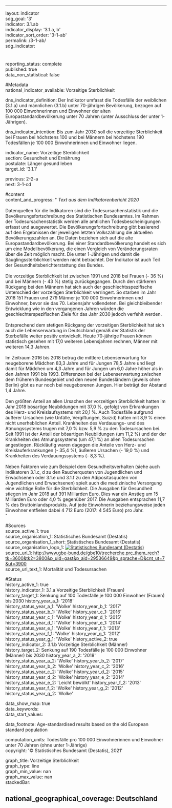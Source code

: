 ---

layout: indicator    
sdg_goal: '3'    
indicator: 3.1.ab    
indicator_display: '3.1.a, b'    
indicator_sort_order: '3-1-ab'    
permalink: /3-1-ab/    
sdg_indicator:     

#    
reporting_status: complete    
published: true    
data_non_statistical: false    


#Metadata    
national_indicator_available: Vorzeitige Sterblichkeit    
    
dns_indicator_definition: Der Indikator umfasst die Todesfälle der weiblichen (3.1.a) und männlichen (3.1.b) unter 70-jährigen Bevölkerung, bezogen auf 100 000 Einwohnerinnen und Einwohner der alten Europastandardbevölkerung unter 70 Jahren (unter Ausschluss der unter 1-Jährigen).<br>    
    
dns_indicator_intention: Bis zum Jahr 2030 soll die vorzeitige Sterblichkeit bei Frauen bei höchstens 100 und bei Männern bei höchstens 190 Todesfällen je 100 000 Einwohnerinnen und Einwohner liegen.    
    
indicator_name: Vorzeitige Sterblichkeit    
section: Gesundheit und Ernährung    
postulate: Länger gesund leben    
target_id: '3.1.1'    
    
previous: 2-2-a    
next: 3-1-cd    
    
#content    
content_and_progress: "<i> Text aus dem Indikatorenbericht 2020</i><br><br>Datenquellen für die Indikatoren sind die Todesursachenstatistik und die Bevölkerungsfortschreibung des Statistischen Bundesamtes. Im Rahmen der Todesursachenstatistik werden alle amtlichen Todesbescheinigungen erfasst und ausgewertet. Die Bevölkerungsfortschreibung gibt basierend auf den Ergebnissen der jeweiligen letzten Volkszählung die aktuellen Bevölkerungszahlen an. Die Daten beziehen sich auf die alte Europastandardbevölkerung. Bei einer Standardbevölkerung handelt es sich um eine Modellbevölkerung, die einen Vergleich von Veränderungsraten über die Zeit möglich macht. Die unter 1-Jährigen und damit die Säuglingssterblichkeit werden nicht betrachtet. Der Indikator ist auch Teil der Gesundheitsberichterstattung des Bundes.<br><br>Die vorzeitige Sterblichkeit ist zwischen 1991 und 2018 bei Frauen (- 36 %) und bei Männern (- 43 %) stetig zurückgegangen. Durch den stärkeren Rückgang bei den Männern hat sich auch der geschlechtsspezifische Unterschied der vorzeitigen Sterblichkeit verringert. So starben im Jahr 2018 151 Frauen und 279 Männer je 100 000 Einwohnerinnen und Einwohner, bevor sie das 70. Lebensjahr vollendeten. Bei gleichbleibender Entwicklung wie in den vergangenen Jahren würden die geschlechterspezifischen Ziele für das Jahr 2030 jedoch verfehlt werden.<br><br>Entsprechend dem stetigen Rückgang der vorzeitigen Sterblichkeit hat sich auch die Lebenserwartung in Deutschland gemäß der Statistik der Sterbefälle weiter positiv entwickelt. Heute 70-jährige Frauen können statistisch gesehen mit 17,0 weiteren Lebensjahren rechnen, Männer mit weiteren 14,3 Jahren. <br><br>Im Zeitraum 2016 bis 2018 betrug die mittlere Lebenserwartung für neugeborene Mädchen 83,3 Jahre und für Jungen 78,5 Jahre und liegt damit für Mädchen um 4,3 Jahre und für Jungen um 6,0 Jahre höher als in den Jahren 1991 bis 1993. Differenzen bei der Lebenserwartung zwischen dem früheren Bundesgebiet und den neuen Bundesländern (jeweils ohne Berlin) gibt es nur noch bei neugeborenen Jungen. Hier beträgt der Abstand 1,4 Jahre.<br><br>Den größten Anteil an allen Ursachen der vorzeitigen Sterblichkeit hatten im Jahr 2018 bösartige Neubildungen mit 37,0 %, gefolgt von Erkrankungen des Herz- und Kreislaufsystems mit 20,1 %. Auch Todesfälle aufgrund äußerer Ursachen (wie Unfälle, Vergiftungen, Suizid) hatten mit 8,9 % einen nicht unerheblichen Anteil. Krankheiten des Verdauungs- und des Atmungssystems trugen mit 7,0 % bzw. 5,9 % zu den Todesursachen bei. Seit 1991 ist der Anteil der bösartigen Neubildungen (um 11,2 %) und der der Krankheiten des Atmungssystems (um 47,1 %) an allen Todesursachen angestiegen. Rückläufig waren dagegen die Anteile von Herz- und Kreislauferkrankungen (- 35,4 %), äußeren Ursachen (- 19,0 %) und Krankheiten des Verdauungssystems (- 8,3 %).<br><br>Neben Faktoren wie zum Beispiel dem Gesundheitsverhalten (siehe auch Indikatoren 3.1.c, d zu den Raucherquoten von Jugendlichen und Erwachsenen oder 3.1.e und 3.1.f zu den Adipositasquoten von Jugendlichen und Erwachsenen) spielt auch die medizinische Versorgung eine wichtige Rolle für die Sterblichkeit. Die Ausgaben für Gesundheit stiegen im Jahr 2018 auf 391 Milliarden Euro. Dies war ein Anstieg um 15 Milliarden Euro oder 4,0 % gegenüber 2017. Die Ausgaben entsprachen 11,7 % des Bruttoinlandsprodukts. Auf jede Einwohnerin beziehungsweise jeden Einwohner entfielen dabei 4 712 Euro (2017: 4 545 Euro) pro Jahr.<br>"    
    
#Sources    
source_active_1: true                    
source_organisation_1: Statistisches Bundesamt (Destatis)                    
source_organisation_1_short: Statistisches Bundesamt (Destatis)                    
source_organisation_logo_1: <a href="https://www.destatis.de/DE/Home/_inhalt.html"><img src="https://g205sdgs.github.io/sdg-indicators/public/logos/destatis.png" alt=" Statistisches Bundesamt (Destatis)" title="Klicken Sie hier um zu der Homepage der Organisation zu gelangen" /></a>                    
source_url_1: http://www.gbe-bund.de/gbe10/trecherche.prc_them_rech?tk=3600&tk2=3800&p_uid=gast&p_aid=29536649&p_sprache=D&cnt_ut=7&ut=3900                        
source_url_text_1: Mortalität und Todesursachen                        
    
#Status    
history_active_1: true                    
history_indicator_1: 3.1.a Vorzeitige Sterblichkeit (Frauen)                    
history_target_1:  Senkung auf 100 Todesfälle je 100 000 Einwohner (Frauen) bis 2030
history_year_a_1: '2018'                            
history_status_year_a_1: 'Wolke'
history_year_b_1: '2017'                            
history_status_year_b_1: 'Wolke'
history_year_c_1: '2016'                            
history_status_year_c_1: 'Wolke'
history_year_d_1: '2015'                            
history_status_year_d_1: 'Wolke'
history_year_e_1: '2014'                            
history_status_year_e_1: 'Wolke'
history_year_f_1: '2013'                            
history_status_year_f_1: 'Wolke'
history_year_g_1: '2012'                            
history_status_year_g_1: 'Wolke'
history_active_2: true                    
history_indicator_2: 3.1.b Vorzeitige Sterblichkeit (Männer)                    
history_target_2:  Senkung auf 190 Todesfälle je 100 000 Einwohner (Männer) bis 2030
history_year_a_2: '2018'                            
history_status_year_a_2: 'Wolke'
history_year_b_2: '2017'                            
history_status_year_b_2: 'Wolke'
history_year_c_2: '2016'                            
history_status_year_c_2: 'Wolke'
history_year_d_2: '2015'                            
history_status_year_d_2: 'Wolke'
history_year_e_2: '2014'                            
history_status_year_e_2: 'Leicht bewölkt'
history_year_f_2: '2013'                            
history_status_year_f_2: 'Wolke'
history_year_g_2: '2012'                            
history_status_year_g_2: 'Wolke'    

data_show_map: true    
data_keywords:    
data_start_values:     
    
data_footnote: Age-standardised results based on the old European standard population    
    
computation_units: Todesfälle pro 100 000 Einwohnerinnen und Einwohner unter 70 Jahren (ohne unter 1-Jährige)    
copyright: '&copy; Statistisches Bundesamt (Destatis), 2021'
    
graph_title: Vorzeitige Sterblichkeit    
graph_type: line    
graph_min_value: nan    
graph_max_value: nan    
stackedBar:    

national_geographical_coverage: Deutschland    
---    